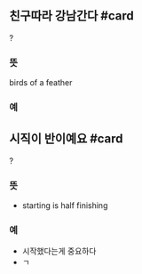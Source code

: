 ## 친구따라 강남간다 #card
?
### 뜻
birds of a feather
### 예
<!--SR:!2024-09-30,49,310-->

## 시직이 반이예요 #card
?
### 뜻
- starting is half finishing
### 예
- 시작했다는게 중요하다
- ㄱ


